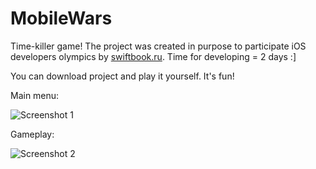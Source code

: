 # MobileWars
Time-killer game! The project was created in purpose to participate iOS developers olympics by [swiftbook.ru](https://swiftbook.ru). Time for developing = 2 days :]

You can download project and play it yourself. It's fun!


Main menu:

![Screenshot 1](https://pp.userapi.com/c824409/v824409972/201fd/9xsz0lL8fGo.jpg)

Gameplay:

![Screenshot 2](https://pp.userapi.com/c824409/v824409972/20225/khRwCGmNT60.jpg)

